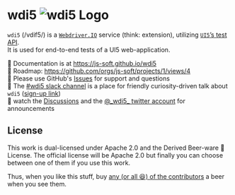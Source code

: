 # wdi5 ![wdi5 Logo](./docs/img/wdi5-logo-small.png)

`wdi5` (/vdif5/) is a [`Webdriver.IO`](https://webdriver.io) service (think: extension), utilizing [`UI5`’s test API](https://ui5.sap.com/#/api/sap.ui.test).  
It is used for end-to-end tests of a UI5 web-application.

:notebook: Documentation is at <https://js-soft.github.io/wdi5>  
:bicyclist: Roadmap: <https://github.com/orgs/js-soft/projects/1/views/4>  
:raising_hand: Please use GitHub's [Issues](https://github.com/js-soft/wdi5/issues) for support and questions  
:speech_balloon: The [#wdi5 slack channel](https://openui5.slack.com/) is a place for friendly curiosity-driven talk about `wdi5` ([sign-up link](https://ui5-slack-invite.cfapps.eu10.hana.ondemand.com/))  
:mega: watch the [Discussions](https://github.com/js-soft/wdi5/discussions) and the [@\_wdi5\_ twitter account](https://twitter.com/_wdi5*) for announcements

## License

This work is dual-licensed under Apache 2.0 and the Derived Beer-ware 🍺 License. The official license will be Apache 2.0 but finally you can choose between one of them if you use this work.

Thus, when you like this stuff, buy [any (or all 😆) of the contributors](https://github.com/js-soft/wdi5/graphs/contributors) a beer when you see them.

